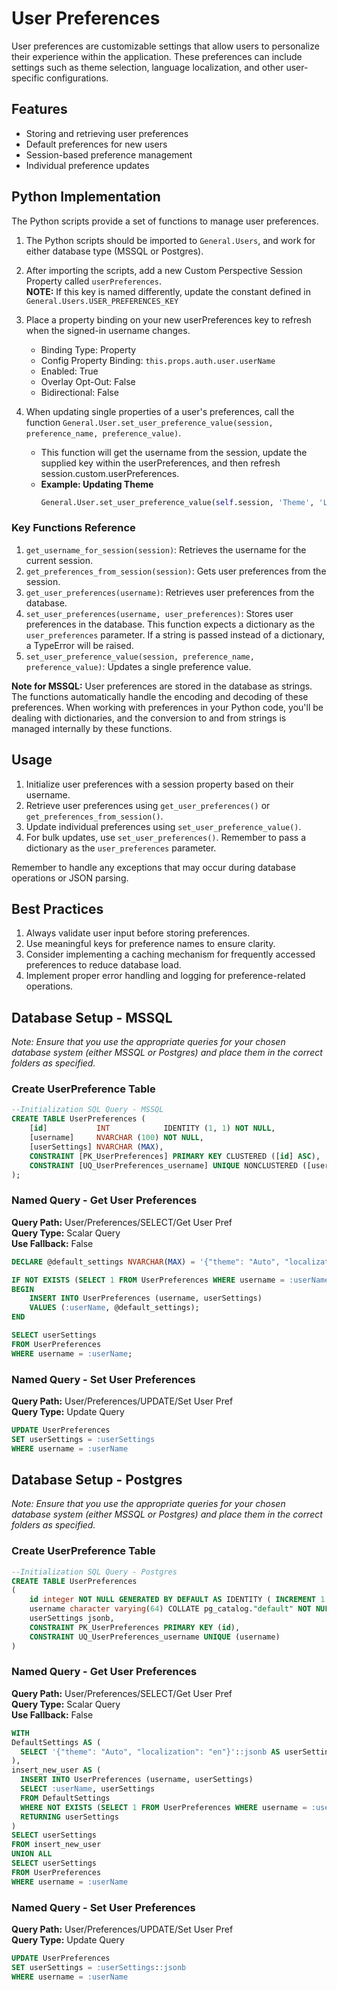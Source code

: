 # User Preferences

User preferences are customizable settings that allow users to personalize their experience within the application. These preferences can include settings such as theme selection, language localization, and other user-specific configurations.

## Features
- Storing and retrieving user preferences
- Default preferences for new users
- Session-based preference management
- Individual preference updates

## Python Implementation

The Python scripts provide a set of functions to manage user preferences.

1. The Python scripts should be imported to `General.Users`, and work for either database type (MSSQL or Postgres).

2. After importing the scripts, add a new Custom Perspective Session Property called `userPreferences`.  
   **NOTE:** If this key is named differently, update the constant defined in `General.Users.USER_PREFERENCES_KEY`

3. Place a property binding on your new userPreferences key to refresh when the signed-in username changes.
    - Binding Type: Property
    - Config Property Binding: `this.props.auth.user.userName`
    - Enabled: True
    - Overlay Opt-Out: False
    - Bidirectional: False

4. When updating single properties of a user's preferences, call the function `General.User.set_user_preference_value(session, preference_name, preference_value)`.
    - This function will get the username from the session, update the supplied key within the userPreferences, and then refresh session.custom.userPreferences.
    - **Example: Updating Theme**  
      ```python
      General.User.set_user_preference_value(self.session, 'Theme', 'Lumen')
      ```

### Key Functions Reference

1. `get_username_for_session(session)`: Retrieves the username for the current session.
2. `get_preferences_from_session(session)`: Gets user preferences from the session.
3. `get_user_preferences(username)`: Retrieves user preferences from the database.
4. `set_user_preferences(username, user_preferences)`: Stores user preferences in the database. This function expects a dictionary as the `user_preferences` parameter. If a string is passed instead of a dictionary, a TypeError will be raised.
5. `set_user_preference_value(session, preference_name, preference_value)`: Updates a single preference value.

**Note for MSSQL:** User preferences are stored in the database as strings. The functions automatically handle the encoding and decoding of these preferences. When working with preferences in your Python code, you'll be dealing with dictionaries, and the conversion to and from strings is managed internally by these functions.

## Usage

1. Initialize user preferences with a session property based on their username.
2. Retrieve user preferences using `get_user_preferences()` or `get_preferences_from_session()`.
3. Update individual preferences using `set_user_preference_value()`.
4. For bulk updates, use `set_user_preferences()`. Remember to pass a dictionary as the `user_preferences` parameter.

Remember to handle any exceptions that may occur during database operations or JSON parsing.

## Best Practices

1. Always validate user input before storing preferences.
2. Use meaningful keys for preference names to ensure clarity.
3. Consider implementing a caching mechanism for frequently accessed preferences to reduce database load.
4. Implement proper error handling and logging for preference-related operations.


## Database Setup - MSSQL
*Note: Ensure that you use the appropriate queries for your chosen database system (either MSSQL or Postgres) and place them in the correct folders as specified.*
### Create UserPreference Table

```sql
--Initialization SQL Query - MSSQL
CREATE TABLE UserPreferences (
    [id]           INT            IDENTITY (1, 1) NOT NULL,
    [username]     NVARCHAR (100) NOT NULL,
    [userSettings] NVARCHAR (MAX),
    CONSTRAINT [PK_UserPreferences] PRIMARY KEY CLUSTERED ([id] ASC),
    CONSTRAINT [UQ_UserPreferences_username] UNIQUE NONCLUSTERED ([username] ASC)
);
```

### Named Query - Get User Preferences
**Query Path:** User/Preferences/SELECT/Get User Pref  
**Query Type:** Scalar Query  
**Use Fallback:** False

```sql
DECLARE @default_settings NVARCHAR(MAX) = '{"theme": "Auto", "localization": "en"}';

IF NOT EXISTS (SELECT 1 FROM UserPreferences WHERE username = :userName)
BEGIN
    INSERT INTO UserPreferences (username, userSettings)
    VALUES (:userName, @default_settings);
END

SELECT userSettings
FROM UserPreferences
WHERE username = :userName;
```

### Named Query - Set User Preferences
**Query Path:** User/Preferences/UPDATE/Set User Pref  
**Query Type:** Update Query  

```sql
UPDATE UserPreferences
SET userSettings = :userSettings
WHERE username = :userName
```


## Database Setup - Postgres
*Note: Ensure that you use the appropriate queries for your chosen database system (either MSSQL or Postgres) and place them in the correct folders as specified.*
### Create UserPreference Table

```sql
--Initialization SQL Query - Postgres
CREATE TABLE UserPreferences
(
    id integer NOT NULL GENERATED BY DEFAULT AS IDENTITY ( INCREMENT 1 START 1 MINVALUE 1 MAXVALUE 2147483647 CACHE 1 ),
    username character varying(64) COLLATE pg_catalog."default" NOT NULL,
    userSettings jsonb,
    CONSTRAINT PK_UserPreferences PRIMARY KEY (id),
    CONSTRAINT UQ_UserPreferences_username UNIQUE (username)
)
```

### Named Query - Get User Preferences
**Query Path:** User/Preferences/SELECT/Get User Pref  
**Query Type:** Scalar Query  
**Use Fallback:** False

```sql
WITH 
DefaultSettings AS (
  SELECT '{"theme": "Auto", "localization": "en"}'::jsonb AS userSettings
),
insert_new_user AS (
  INSERT INTO UserPreferences (username, userSettings)
  SELECT :userName, userSettings
  FROM DefaultSettings
  WHERE NOT EXISTS (SELECT 1 FROM UserPreferences WHERE username = :userName)
  RETURNING userSettings
)
SELECT userSettings 
FROM insert_new_user
UNION ALL
SELECT userSettings
FROM UserPreferences
WHERE username = :userName
```

### Named Query - Set User Preferences
**Query Path:** User/Preferences/UPDATE/Set User Pref  
**Query Type:** Update Query  

```sql
UPDATE UserPreferences
SET userSettings = :userSettings::jsonb
WHERE username = :userName
```
